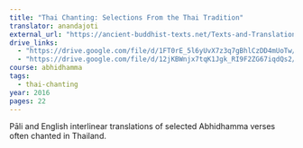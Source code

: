 ```yaml
---
title: "Thai Chanting: Selections From the Thai Tradition"
translator: anandajoti
external_url: "https://ancient-buddhist-texts.net/Texts-and-Translations/Thai-Chanting/"
drive_links:
  - "https://drive.google.com/file/d/1FT0rE_5l6yUvX7z3q7gBhlCzDD4mUoTw/view?usp=sharing"
  - "https://drive.google.com/file/d/12jKBWnjx7tqK1Jgk_RI9F2ZG67iqdQs2/view?usp=drivesdk"
course: abhidhamma
tags:
  - thai-chanting
year: 2016
pages: 22
---
```


Pāli and English interlinear translations of selected Abhidhamma verses often chanted in Thailand.
